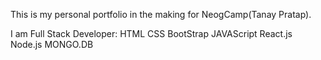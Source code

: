 This is my personal portfolio in the making for NeogCamp(Tanay Pratap).

I am Full Stack Developer:
HTML
CSS
BootStrap
JAVAScript
React.js
Node.js
MONGO.DB
